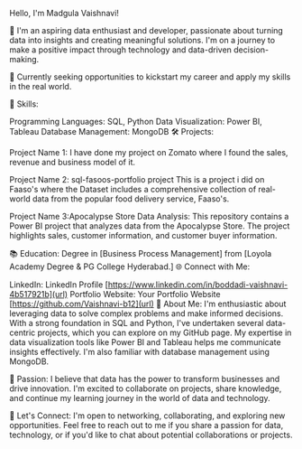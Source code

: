 
 Hello, I'm Madgula Vaishnavi!

🚀 I'm an aspiring data enthusiast and developer, passionate about turning data into insights and creating meaningful solutions. I'm on a journey to make a positive impact through technology and data-driven decision-making.

💼 Currently seeking opportunities to kickstart my career and apply my skills in the real world.

🔧 Skills:

Programming Languages: SQL, Python
Data Visualization: Power BI, Tableau
Database Management: MongoDB
🛠️ Projects:

Project Name 1: I have done my project on Zomato where I found the sales, revenue and business model of it.

Project Name 2: sql-fasoos-portfolio project
This is a project i did on Faaso's where the Dataset includes a comprehensive collection of real-world data from the popular food delivery service, Faaso's.

Project Name 3:Apocalypse Store Data Analysis:
This repository contains a Power BI project that analyzes data from the Apocalypse Store. The project highlights sales, customer information, and customer buyer information.

📚 Education:
Degree in [Business Process Management] from [Loyola Academy Degree & PG College Hyderabad.]
🌐 Connect with Me:

LinkedIn: LinkedIn Profile [https://www.linkedin.com/in/boddadi-vaishnavi-4b517921b](url)
Portfolio Website: Your Portfolio Website [https://github.com/Vaishnavi-b12](url)
📖 About Me:
I'm enthusiastic about leveraging data to solve complex problems and make informed decisions. With a strong foundation in SQL and Python, I've undertaken several data-centric projects, which you can explore on my GitHub page. My expertise in data visualization tools like Power BI and Tableau helps me communicate insights effectively. I'm also familiar with database management using MongoDB.

🌟 Passion:
I believe that data has the power to transform businesses and drive innovation. I'm excited to collaborate on projects, share knowledge, and continue my learning journey in the world of data and technology.

🤝 Let's Connect:
I'm open to networking, collaborating, and exploring new opportunities. Feel free to reach out to me if you share a passion for data, technology, or if you'd like to chat about potential collaborations or projects.



<!---
Vaishnavi-b12/Vaishnavi-b12 is a ✨ special ✨ repository because its `README.md` (this file) appears on your GitHub profile.
You can click the Preview link to take a look at your changes.
--->
